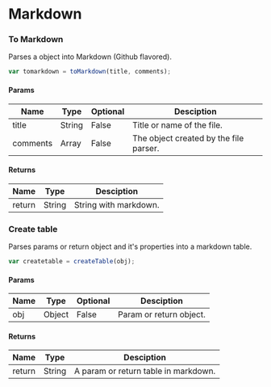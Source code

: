 # Markdown

### To Markdown

Parses a object into Markdown (Github flavored).

```js
var tomarkdown = toMarkdown(title, comments);
```

#### Params

| Name | Type | Optional | Desciption |
| ---- | ---- | -------- | ---------- |
| title | String | False | Title or name of the file. |
| comments | Array | False | The object created by the file parser. |

#### Returns

| Name | Type | Desciption |
| ---- | ---- | ---------- |
| return | String | String with markdown. |

### Create table

Parses params or return object and it's properties into a markdown table.

```js
var createtable = createTable(obj);
```

#### Params

| Name | Type | Optional | Desciption |
| ---- | ---- | -------- | ---------- |
| obj | Object | False | Param or return object. |

#### Returns

| Name | Type | Desciption |
| ---- | ---- | ---------- |
| return | String | A param or return table in markdown. |